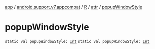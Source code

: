 [app](../../../index.md) / [android.support.v7.appcompat](../../index.md) / [R](../index.md) / [attr](index.md) / [popupWindowStyle](.)

# popupWindowStyle

`static val popupWindowStyle: `[`Int`](https://kotlinlang.org/api/latest/jvm/stdlib/kotlin/-int/index.html)
`static val popupWindowStyle: `[`Int`](https://kotlinlang.org/api/latest/jvm/stdlib/kotlin/-int/index.html)